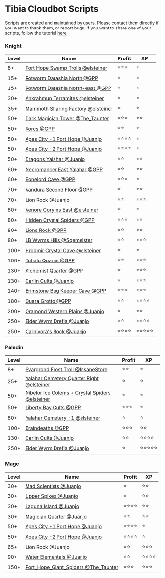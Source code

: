 # Tibia Cloudbot Scripts

Scripts are created and maintained by users. Please contact them directly if you want to thank them, or report bugs.
If you want to share one of your scripts, follow the tutorial [here](https://drive.google.com/open?id=1dkmZxfg-7W_dCIfvhEVx_WlGBEEA4cmZ)
### Knight
| Level | Name      | Profit        | XP   |
| ----- | --------- | ------------- | ---- |
|8+ | [Port Hope Swamp Trolls @elsteiner](elsteiner/PortHope_SwampTrolls/setup.json) | :star::star::star: | :star:|
|15+ | [Rotworm Darashia North @GPP](GPP/rotworm_darashia_north/setup.json) | :star: | :star:|
|15+ | [Rotworm Darashia North-east @GPP](GPP/rotworm_darashia_north_east/setup.json) | :star: | :star:|
|30+ | [Ankrahmun Terramites @elsteiner](elsteiner/Ankrahmun_Terramites/setup_ek.json) | :star: | :star:|
|35+ | [Mammoth Sharing Factory @elsteiner](elsteiner/Svargrond_MammothSharingFactory/setup_ek.json) | :star: | :star:|
|50+ | [Dark Magician Tower @The_Taunter](The_Taunter/Dark_Magician_Tower/setup_ek.json) | :star::star::star: | :star::star:|
|50+ | [Rorcs @GPP](GPP/rorc/setup.json) | :star::star: | :star:|
|50+ | [Apes City -1 Port Hope @Juanjo](Juanjo/apes_city_-1/setup_ek.json) | :star::star::star::star: | :star:|
|50+ | [Apes City -2 Port Hope @Juanjo](Juanjo/apes_city_-2/setup_ek.json) | :star::star::star::star: | :star:|
|50+ | [Dragons Yalahar @Juanjo](Juanjo/dragons_yalahar/setup_ek.json) | :star::star: | :star::star:|
|60+ | [Necromancer East Yalahar @GPP](GPP/necromancer_east_yalahar/setup.json) | :star::star: | :star::star:|
|60+ | [Bonelord Cave @GPP](GPP/bonelord/setup.json) | :star::star::star: | :star:|
|70+ | [Vandura Second Floor @GPP](GPP/vandura_-2/setup.json) | :star: | :star::star:|
|70+ | [Lion Rock @Juanjo](Juanjo/lion_rock/setup_ek70.json) | :star::star: | :star::star::star:|
|80+ | [Venore Coryms East @elsteiner](elsteiner/Venore_CorymsEast/setup_ek.json) | :star: | :star:|
|80+ | [Hidden Crystal Spiders @GPP](GPP/crystal_spider_hidden/setup.json) | :star::star::star: | :star::star:|
|80+ | [Lions Rock @GPP](GPP/lion_rock/setup.json) | :star::star: | :star::star:|
|80+ | [LB Wyrms Hills @5qemeister](5qemeister/wyrm_hills_lb/setup_ek.json) | :star::star: | :star::star::star:|
|100+ | [Hrodmir Crystal Cave @elsteiner](elsteiner/Svargrond_HrodmirCrystalCave/setup.json) | :star: | :star:|
|100+ | [Tuhalu Quaras @GPP](GPP/luhalu_quaras/setup.json) | :star::star: | :star::star::star:|
|130+ | [Alchemist Quarter @GPP](GPP/alchemist_quarter/setup.json) | :star: | :star::star::star:|
|130+ | [Carlin Cults @Juanjo](Juanjo/carlin_cults/setup_ek.json) | :star: | :star::star::star:|
|140+ | [Brimstone Bug Keeper Cave @GPP](GPP/brimstone_bug_keeper_cave/setup.json) | :star::star::star: | :star::star::star:|
|180+ | [Quara Grotto @GPP](GPP/quara_grotto/setup.json) | :star::star: | :star::star::star::star:|
|200+ | [Oramond Western Plains @Juanjo](Juanjo/oramond_rot_votes/setup_ek.json) | :star: | :star::star:|
|250+ | [Elder Wyrm Drefia @Juanjo](Juanjo/elder_wyrms/setup_ek.json) | :star::star: | :star::star::star::star:|
|250+ | [Carnivora's Rock @Juanjo](Juanjo/carnivoras_rock/setup_ek.json) | :star::star::star::star: | :star::star::star::star::star:|

### Paladin
| Level | Name      | Profit        | XP   |
| ----- | --------- | ------------- | ---- |
|8+ | [Svargrond Frost Troll @InsaneStore](InsaneStore/SvargrondFrostTroll/IS_Svargrond_Frost_Troll_RP_v1.0.json) | :star::star: | :star:|
|25+ | [Yalahar Cemetery Quarter Right @elsteiner](elsteiner/Yalahar_CemeteryQuarterRight/setup.json) | :star: | :star:|
|50+ | [Nibelor Ice Golems + Crystal Spiders @elsteiner](elsteiner/Svargrond_Nibeolor_IceGolems_CrystalSpiders/setup_rp.json) | :star: | :star:|
|50+ | [Liberty Bay Cults @GPP](GPP/liberty_bay_cults/setup.json) | :star::star::star: | :star:|
|80+ | [Yalahar Cemetery -1 @elsteiner](elsteiner/Yalahar_Cemetery-1/setup_rp.json) | :star: | :star:|
|100+ | [Braindeaths @GPP](GPP/braindeaths/setuprp.json) | :star::star::star: | :star::star:|
|130+ | [Carlin Cults @Juanjo](Juanjo/carlin_cults/setup_rp.json) | :star::star: | :star::star::star::star:|
|250+ | [Elder Wyrm Drefia @Juanjo](Juanjo/elder_wyrms/setup_rp.json) | :star: | :star::star::star::star::star:|

### Mage
| Level | Name      | Profit        | XP   |
| ----- | --------- | ------------- | ---- |
|30+ | [Mad Scientists @Juanjo](Juanjo/mad_scientist/setup_mage.json) | :star: | :star::star:|
|30+ | [Upper Spikes @Juanjo](Juanjo/upper_spikes/setup_mage.json) | :star: | :star::star:|
|30+ | [Laguna Island @Juanjo](Juanjo/laguna_island/setup_mage_low.json) | :star::star::star::star: | :star::star:|
|30+ | [Magician Quarter @Juanjo](Juanjo/magician_quarter/setup_mage.json) | :star::star: | :star::star:|
|50+ | [Apes City -1 Port Hope @Juanjo](Juanjo/apes_city_-1/setup_mage.json) | :star::star::star::star: | :star:|
|50+ | [Apes City -2 Port Hope @Juanjo](Juanjo/apes_city_-2/setup_mage.json) | :star::star::star::star: | :star:|
|65+ | [Lion Rock @Juanjo](Juanjo/lion_rock/setup_mage.json) | :star::star: | :star::star::star:|
|90+ | [Water Elementals @Juanjo](Juanjo/water_elementals/setup_mage.json) | :star::star: | :star::star::star::star:|
|150+ | [Port_Hope_Giant_Spiders @The_Taunter](The_Taunter/Port_Hope_Giant_Spiders/setup_mage.json) | :star::star::star: | :star::star::star:|

